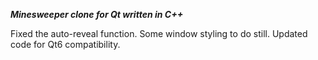 ***Minesweeper clone for Qt written in C++***

Fixed the auto-reveal function. Some window styling to do still.
Updated code for Qt6 compatibility.
